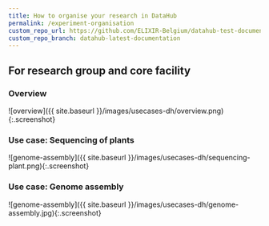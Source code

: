 ```yaml
---
title: How to organise your research in DataHub
permalink: /experiment-organisation
custom_repo_url: https://github.com/ELIXIR-Belgium/datahub-test-documentation
custom_repo_branch: datahub-latest-documentation
---
```


## For research group and core facility

### Overview

![overview]({{ site.baseurl }}/images/usecases-dh/overview.png){:.screenshot}

### Use case: Sequencing of plants

![genome-assembly]({{ site.baseurl }}/images/usecases-dh/sequencing-plant.png){:.screenshot}

### Use case: Genome assembly

![genome-assembly]({{ site.baseurl }}/images/usecases-dh/genome-assembly.jpg){:.screenshot}

<!--## For research groups-->


<!--## For research core facilities-->
